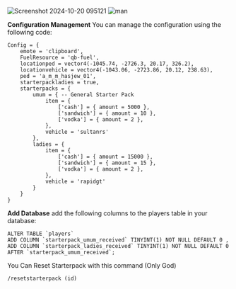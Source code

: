 ![Screenshot 2024-10-20 095121](https://github.com/user-attachments/assets/e479dda2-099e-4964-9ade-388a4d3ec339)
![man](https://github.com/user-attachments/assets/a835549e-b508-44d3-8bd7-5448bd53b251)

**Configuration Management**
You can manage the configuration using the following code:
```
Config = {
    emote = 'clipboard',
    FuelResource = 'qb-fuel',
    locationped = vector4(-1045.74, -2726.3, 20.17, 326.2),
    locationvehicle = vector4(-1043.06, -2723.86, 20.12, 238.63),
    ped = 'a_m_m_hasjew_01',
    starterpackladies = true,
    starterpacks = {
        umum = { -- General Starter Pack
            item = {
                ['cash'] = { amount = 5000 },
                ['sandwich'] = { amount = 10 },
                ['vodka'] = { amount = 2 },
            },
            vehicle = 'sultanrs'
        },
        ladies = {
            item = {
                ['cash'] = { amount = 15000 },
                ['sandwich'] = { amount = 15 },
                ['vodka'] = { amount = 2 },
            },
            vehicle = 'rapidgt'
        }
    }
}
```
**Add Database**
add the following columns to the players table in your database:
```
ALTER TABLE `players`
ADD COLUMN `starterpack_umum_received` TINYINT(1) NOT NULL DEFAULT 0 ,
ADD COLUMN `starterpack_ladies_received` TINYINT(1) NOT NULL DEFAULT 0 AFTER `starterpack_umum_received`;
```
You Can Reset Starterpack with this command (Only God)
```
/resetstarterpack (id)
```
